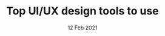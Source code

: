 ---
title: "Top UI/UX design tools to use"
draft: false
desc: Full Cycle of software development services of enterprises and small companies
featureImage: /assets/img/blogs/blog-2-sub-ui-ux.jpg
name: Umair shah
time: 03:23 PM
date: 12 Feb 2021
tag: UI/UX Designing
firstPara: Discover the satisfactory UI/UX layout equipment for designers — from prototyping to records structure, we will cover them all. Softigh is providing our customers a path to quality design with are offered by softight’s best UI/UX designers. Softigh’s team is dedicated to giving its customers the best products. 
secondPara: UI and UX are two distinct aspects of web layout, but they work hand-in-hand. While UI focuses on your design interface and how a user interacts with it, UX emphasizes a user’s experience as they use your product or service. Softigh is using the best tools all around the world to get a better user experience and to introduce new technology. As softigh purpose is to shine innovate and think big. Tools that softigh is using in UI design are Sketch, InVision Studio, Axure, Craft, Proto.io, Adobe XD, Marvel, Figma, Framer X, Origami Studio, and Webflow. Softigh relies on these tools as these tools are recommended as the best tools to build a UI design more appealing.
subImage: /assets/img/blogs/blog-2-sub-ui-ux.jpg
thirdPara: Softigh tends to provide a better user experience In regards to have a good user side experience. Different tools are used to get an amazing UX design. Softigh is using some of the top-ranked tools which are FlowMapp, Balsamiq, VisualSitemaps, Treejack, Wireframe.cc, Optimal Workshop. Softigh is using these tools as UX planning tools for creating visual sitemaps and user flow. These tools are very effective for planning the development of a site, mobile or web app, and it allows all the participants in the process to collaborate with each other, which makes the workflow easier and more convenient.
fourthPara: Balsamiq Wireframes is a user interface design tool for creating wireframes (sometimes called mockups or low-fidelity prototypes). You can use it to generate digital sketches of your idea or concept for an application or website, to facilitate discussion and understanding before any code is written. Treejack helps you understand where people are currently getting lost and how they expect to look for key information on your website. The easier your website is to navigate, the bigger the likelihood people will come back (which is a win for you).
---
